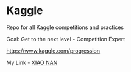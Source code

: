 # Kaggle

Repo for all Kaggle competitions and practices

Goal: Get to the next level - Competition Expert

https://www.kaggle.com/progression

My Link - [XIAO NAN](https://www.kaggle.com/nanxiao)
